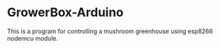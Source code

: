 # GrowerBox-Arduino
This is a program for controlling a mushroom greenhouse using esp8266 nodemcu module.
